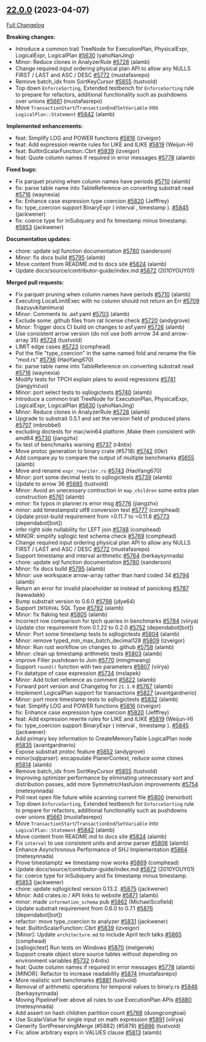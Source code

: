 <!---
  Licensed to the Apache Software Foundation (ASF) under one
  or more contributor license agreements.  See the NOTICE file
  distributed with this work for additional information
  regarding copyright ownership.  The ASF licenses this file
  to you under the Apache License, Version 2.0 (the
  "License"); you may not use this file except in compliance
  with the License.  You may obtain a copy of the License at

    http://www.apache.org/licenses/LICENSE-2.0

  Unless required by applicable law or agreed to in writing,
  software distributed under the License is distributed on an
  "AS IS" BASIS, WITHOUT WARRANTIES OR CONDITIONS OF ANY
  KIND, either express or implied.  See the License for the
  specific language governing permissions and limitations
  under the License.
-->

## [22.0.0](https://github.com/apache/arrow-datafusion/tree/22.0.0) (2023-04-07)

[Full Changelog](https://github.com/apache/arrow-datafusion/compare/21.1.0...22.0.0)

**Breaking changes:**

- Introduce a common trait TreeNode for ExecutionPlan, PhysicalExpr, LogicalExpr, LogicalPlan [#5630](https://github.com/apache/arrow-datafusion/pull/5630) (yahoNanJing)
- Minor: Reduce clones in AnalyzerRule [#5728](https://github.com/apache/arrow-datafusion/pull/5728) (alamb)
- Change required input ordering physical plan API to allow any NULLS FIRST / LAST and ASC / DESC [#5772](https://github.com/apache/arrow-datafusion/pull/5772) (mustafasrepo)
- Remove batch_idx from SortKeyCursor [#5855](https://github.com/apache/arrow-datafusion/pull/5855) (tustvold)
- Top down `EnforceSorting`, Extended testbench for `EnforceSorting` rule to prepare for refactors, additional functionality such as pushdowns over unions [#5661](https://github.com/apache/arrow-datafusion/pull/5661) (mustafasrepo)
- Move `TransactionStart`/`TransactionEnd`/`SetVariable` into `LogicalPlan::Statement` [#5842](https://github.com/apache/arrow-datafusion/pull/5842) (alamb)

**Implemented enhancements:**

- feat: Simplify LOG and POWER functions [#5816](https://github.com/apache/arrow-datafusion/pull/5816) (izveigor)
- feat: Add expression rewrite rules for LIKE and ILIKE [#5819](https://github.com/apache/arrow-datafusion/pull/5819) (Weijun-H)
- feat: BuiltinScalarFunction::Cbrt [#5839](https://github.com/apache/arrow-datafusion/pull/5839) (izveigor)
- feat: Quote column names if required in error messages [#5778](https://github.com/apache/arrow-datafusion/pull/5778) (alamb)

**Fixed bugs:**

- Fix parquet pruning when column names have periods [#5710](https://github.com/apache/arrow-datafusion/pull/5710) (alamb)
- fix: parse table name into TableReference on converting substrait read [#5716](https://github.com/apache/arrow-datafusion/pull/5716) (waynexia)
- fix: Enhance case expression type coercion [#5820](https://github.com/apache/arrow-datafusion/pull/5820) (Jefffrey)
- fix: type_coercion support BinaryExpr ( interval , timestamp ). [#5845](https://github.com/apache/arrow-datafusion/pull/5845) (jackwener)
- fix: coerce type for InSubquery and fix timestamp minus timestamp. [#5853](https://github.com/apache/arrow-datafusion/pull/5853) (jackwener)

**Documentation updates:**

- chore: update sql function documentation [#5780](https://github.com/apache/arrow-datafusion/pull/5780) (sanderson)
- Minor: fix docs build [#5795](https://github.com/apache/arrow-datafusion/pull/5795) (alamb)
- Move content from README.md to docs site [#5824](https://github.com/apache/arrow-datafusion/pull/5824) (alamb)
- Update docs/source/contributor-guide/index.md [#5872](https://github.com/apache/arrow-datafusion/pull/5872) (2010YOUY01)

**Merged pull requests:**

- Fix parquet pruning when column names have periods [#5710](https://github.com/apache/arrow-datafusion/pull/5710) (alamb)
- Executing LocalLimitExec with no column should not return an Err [#5709](https://github.com/apache/arrow-datafusion/pull/5709) (kazuyukitanimura)
- Minor: Comments to .asf.yaml [#5703](https://github.com/apache/arrow-datafusion/pull/5703) (alamb)
- Exclude some .github files from rat license check [#5720](https://github.com/apache/arrow-datafusion/pull/5720) (andygrove)
- Minor: Trigger docs CI build on changes to asf.yaml [#5726](https://github.com/apache/arrow-datafusion/pull/5726) (alamb)
- Use consistent arrow version (do not use both arrrow 34 and arrow-array 35) [#5724](https://github.com/apache/arrow-datafusion/pull/5724) (tustvold)
- LIMIT edge cases [#5723](https://github.com/apache/arrow-datafusion/pull/5723) (comphead)
- Put the file "type_coercion" in the same named fold and rename the file "mod.rs" [#5736](https://github.com/apache/arrow-datafusion/pull/5736) (HaoYang670)
- fix: parse table name into TableReference on converting substrait read [#5716](https://github.com/apache/arrow-datafusion/pull/5716) (waynexia)
- Modify tests for TPCH explain plans to avoid regressions [#5741](https://github.com/apache/arrow-datafusion/pull/5741) (jiangyinzuo)
- Minor: port select tests to sqllogictests [#5740](https://github.com/apache/arrow-datafusion/pull/5740) (alamb)
- Introduce a common trait TreeNode for ExecutionPlan, PhysicalExpr, LogicalExpr, LogicalPlan [#5630](https://github.com/apache/arrow-datafusion/pull/5630) (yahoNanJing)
- Minor: Reduce clones in AnalyzerRule [#5728](https://github.com/apache/arrow-datafusion/pull/5728) (alamb)
- Upgrade to substrait 0.5.1 and set the version field of produced plans [#5707](https://github.com/apache/arrow-datafusion/pull/5707) (mbrobbel)
- excluding doctests for mac/win64 platform ,Make them consistent with amd64 [#5730](https://github.com/apache/arrow-datafusion/pull/5730) (jiangzhx)
- fix test of benchmarks warning [#5737](https://github.com/apache/arrow-datafusion/pull/5737) (r4ntix)
-  Move protoc generation to binary crate (#5718) [#5742](https://github.com/apache/arrow-datafusion/pull/5742) (l0kr)
- Add compare.py to compare the output of multiple benchmarks [#5655](https://github.com/apache/arrow-datafusion/pull/5655) (alamb)
- Move and rename `expr_rewriter.rs` [#5743](https://github.com/apache/arrow-datafusion/pull/5743) (HaoYang670)
- Minor: port some decimal tests to sqllogictests [#5739](https://github.com/apache/arrow-datafusion/pull/5739) (alamb)
- Update to arrow 36 [#5685](https://github.com/apache/arrow-datafusion/pull/5685) (tustvold)
- Minor: Avoid an unecessary contruction in `map_children` some extra plan construction [#5761](https://github.com/apache/arrow-datafusion/pull/5761) (alamb)
- minor: fix typos in planner.rs error msg [#5776](https://github.com/apache/arrow-datafusion/pull/5776) (jiangzhx)
- minor: add timestampstz utf8 conversion test [#5777](https://github.com/apache/arrow-datafusion/pull/5777) (comphead)
- Update prost-build requirement from =0.11.7 to =0.11.8 [#5773](https://github.com/apache/arrow-datafusion/pull/5773) (dependabot[bot])
- infer right side nullability for LEFT join [#5748](https://github.com/apache/arrow-datafusion/pull/5748) (comphead)
- MINOR: simplify sqllogic test schema check [#5769](https://github.com/apache/arrow-datafusion/pull/5769) (comphead)
- Change required input ordering physical plan API to allow any NULLS FIRST / LAST and ASC / DESC [#5772](https://github.com/apache/arrow-datafusion/pull/5772) (mustafasrepo)
- Support timestamp and interval arithmetic [#5764](https://github.com/apache/arrow-datafusion/pull/5764) (berkaysynnada)
- chore: update sql function documentation [#5780](https://github.com/apache/arrow-datafusion/pull/5780) (sanderson)
- Minor: fix docs build [#5795](https://github.com/apache/arrow-datafusion/pull/5795) (alamb)
- Minor: use workspace arrow-array rather than hard coded 34 [#5794](https://github.com/apache/arrow-datafusion/pull/5794) (alamb)
- Return an error for invalid placeholder `$0` instead of panicking [#5787](https://github.com/apache/arrow-datafusion/pull/5787) (kawadakk)
- Bump substrait version to 0.6.0 [#5798](https://github.com/apache/arrow-datafusion/pull/5798) (jdye64)
- Support `INTERVAL` SQL Type [#5792](https://github.com/apache/arrow-datafusion/pull/5792) (alamb)
- Minor: fix flaking test [#5805](https://github.com/apache/arrow-datafusion/pull/5805) (alamb)
- Incorrect row comparison for tpch queries in benchmarks [#5784](https://github.com/apache/arrow-datafusion/pull/5784) (viirya)
- Update ctor requirement from 0.1.22 to 0.2.0 [#5752](https://github.com/apache/arrow-datafusion/pull/5752) (dependabot[bot])
- Minor: Port some timestamp tests to sqllogictests [#5804](https://github.com/apache/arrow-datafusion/pull/5804) (alamb)
- Minor: remove typed_min_max_batch_decimal128 [#5809](https://github.com/apache/arrow-datafusion/pull/5809) (izveigor)
- Minor: Run rust workflow on changes to .github [#5758](https://github.com/apache/arrow-datafusion/pull/5758) (alamb)
- Minor: clean up timestamp arithmetic tests [#5803](https://github.com/apache/arrow-datafusion/pull/5803) (alamb)
- improve Filter pushdown to Join [#5770](https://github.com/apache/arrow-datafusion/pull/5770) (mingmwang)
- Support `round()` function with two parameters [#5807](https://github.com/apache/arrow-datafusion/pull/5807) (viirya)
- Fix datatype of case expression [#5734](https://github.com/apache/arrow-datafusion/pull/5734) (mslapek)
- Minor: Add ticket reference as comment [#5822](https://github.com/apache/arrow-datafusion/pull/5822) (alamb)
- Forward port version and Changelog for `21.1.0` [#5767](https://github.com/apache/arrow-datafusion/pull/5767) (alamb)
- Implement LogicalPlan support for transactions [#5827](https://github.com/apache/arrow-datafusion/pull/5827) (avantgardnerio)
- Minor: port more timestamp tests to sqllogictests [#5832](https://github.com/apache/arrow-datafusion/pull/5832) (alamb)
- feat: Simplify LOG and POWER functions [#5816](https://github.com/apache/arrow-datafusion/pull/5816) (izveigor)
- fix: Enhance case expression type coercion [#5820](https://github.com/apache/arrow-datafusion/pull/5820) (Jefffrey)
- feat: Add expression rewrite rules for LIKE and ILIKE [#5819](https://github.com/apache/arrow-datafusion/pull/5819) (Weijun-H)
- fix: type_coercion support BinaryExpr ( interval , timestamp ). [#5845](https://github.com/apache/arrow-datafusion/pull/5845) (jackwener)
- Add primary key information to CreateMemoryTable LogicalPlan node [#5835](https://github.com/apache/arrow-datafusion/pull/5835) (avantgardnerio)
- Expose substrait protoc feature [#5852](https://github.com/apache/arrow-datafusion/pull/5852) (andygrove)
- minor(sqlparser): encapsulate PlanerContext, reduce some clones [#5814](https://github.com/apache/arrow-datafusion/pull/5814) (alamb)
- Remove batch_idx from SortKeyCursor [#5855](https://github.com/apache/arrow-datafusion/pull/5855) (tustvold)
- Improving optimizer performance by eliminating unnecessary sort and distribution passes, add more SymmetricHashJoin improvements [#5754](https://github.com/apache/arrow-datafusion/pull/5754) (metesynnada)
- Poll next open file future while scanning current file [#5800](https://github.com/apache/arrow-datafusion/pull/5800) (nenorbot)
- Top down `EnforceSorting`, Extended testbench for `EnforceSorting` rule to prepare for refactors, additional functionality such as pushdowns over unions [#5661](https://github.com/apache/arrow-datafusion/pull/5661) (mustafasrepo)
- Move `TransactionStart`/`TransactionEnd`/`SetVariable` into `LogicalPlan::Statement` [#5842](https://github.com/apache/arrow-datafusion/pull/5842) (alamb)
- Move content from README.md to docs site [#5824](https://github.com/apache/arrow-datafusion/pull/5824) (alamb)
- Fix `interval` to use consistent units and arrow parser [#5806](https://github.com/apache/arrow-datafusion/pull/5806) (alamb)
- Enhance Asynchronous Performance of SHJ Implementation  [#5864](https://github.com/apache/arrow-datafusion/pull/5864) (metesynnada)
- Prove timestamptz <=> timestamp now works [#5869](https://github.com/apache/arrow-datafusion/pull/5869) (comphead)
- Update docs/source/contributor-guide/index.md [#5872](https://github.com/apache/arrow-datafusion/pull/5872) (2010YOUY01)
- fix: coerce type for InSubquery and fix timestamp minus timestamp. [#5853](https://github.com/apache/arrow-datafusion/pull/5853) (jackwener)
- chore: update sqllogictest version 0.13.2. [#5875](https://github.com/apache/arrow-datafusion/pull/5875) (jackwener)
- Minor: Add crates.io / API links to website [#5871](https://github.com/apache/arrow-datafusion/pull/5871) (alamb)
- minor: made `information_schema` pub [#5862](https://github.com/apache/arrow-datafusion/pull/5862) (MichaelScofield)
- Update substrait requirement from 0.6.0 to 0.7.1 [#5876](https://github.com/apache/arrow-datafusion/pull/5876) (dependabot[bot])
- refactor: move type_coercion to analyzer [#5831](https://github.com/apache/arrow-datafusion/pull/5831) (jackwener)
- feat: BuiltinScalarFunction::Cbrt [#5839](https://github.com/apache/arrow-datafusion/pull/5839) (izveigor)
- [Minor]: Update `architecture.md` to include April tech talks [#5865](https://github.com/apache/arrow-datafusion/pull/5865) (comphead)
- [sqllogictest] Run tests on Windows [#5870](https://github.com/apache/arrow-datafusion/pull/5870) (melgenek)
- Support create object store source tables without depending on environment variables [#5732](https://github.com/apache/arrow-datafusion/pull/5732) (r4ntix)
- feat: Quote column names if required in error messages [#5778](https://github.com/apache/arrow-datafusion/pull/5778) (alamb)
- [MINOR]: Refactor to increase readability [#5874](https://github.com/apache/arrow-datafusion/pull/5874) (mustafasrepo)
- More realistic sort benchmarks [#5881](https://github.com/apache/arrow-datafusion/pull/5881) (tustvold)
- Removal of arithmetic operations for temporal values to binary.rs [#5846](https://github.com/apache/arrow-datafusion/pull/5846) (berkaysynnada)
- Moving PipelineFixer above all rules to use ExecutionPlan APIs  [#5880](https://github.com/apache/arrow-datafusion/pull/5880) (metesynnada)
- Add assert on hash children partition count [#5768](https://github.com/apache/arrow-datafusion/pull/5768) (duongcongtoai)
- Use ScalarValue for single input on math expression [#5891](https://github.com/apache/arrow-datafusion/pull/5891) (viirya)
- Generify SortPreservingMerge (#5882) (#5879) [#5886](https://github.com/apache/arrow-datafusion/pull/5886) (tustvold)
- Fix: allow arbitrary exprs in VALUES clause [#5813](https://github.com/apache/arrow-datafusion/pull/5813) (alamb)